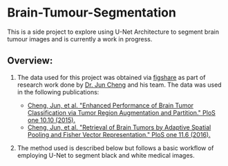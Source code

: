 # Brain-Tumour-Segmentation
This is a side project to explore using U-Net Architecture to segment brain tumour images and is currently a work in progress.

## Overview:
1. The data used for this project was obtained via [figshare](https://figshare.com/articles/dataset/brain_tumor_dataset/1512427) as part of research work done by [Dr. Jun Cheng](https://scholar.google.com/citations?user=e9yrvHEAAAAJ&hl=en) and his team. The data was used in the following publications:
   *  [Cheng, Jun, et al. "Enhanced Performance of Brain Tumor Classification via Tumor Region Augmentation and Partition." PloS one 10.10 (2015).](https://journals.plos.org/plosone/article?id=10.1371/journal.pone.0140381)
   *  [Cheng, Jun, et al. "Retrieval of Brain Tumors by Adaptive Spatial Pooling and Fisher Vector  Representation." PloS one 11.6 (2016).](https://journals.plos.org/plosone/article?id=10.1371/journal.pone.0157112)

3. The method used is described below but follows a basic workflow of employing U-Net to segment black and white medical images.

<!---  ### References used:--->
<!---  1. https://github.com/sdsubhajitdas/Brain-Tumor-Segmentation--->
